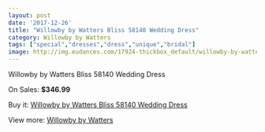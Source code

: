 ```yaml
---
layout: post
date: '2017-12-26'
title: "Willowby by Watters Bliss 58140 Wedding Dress"
category: Willowby by Watters
tags: ["special","dresses","dress","unique","bridal"]
image: http://img.eudances.com/17924-thickbox_default/willowby-by-watters-bliss-58140-wedding-dress.jpg
---
```

Willowby by Watters Bliss 58140 Wedding Dress

On Sales: **$346.99**
<a href="https://www.eudances.com/en/willowby-by-watters/5206-willowby-by-watters-bliss-58140-wedding-dress.html"><amp-img layout="responsive" width="600" height="600" src="//img.eudances.com/17924-thickbox_default/willowby-by-watters-bliss-58140-wedding-dress.jpg" alt="Willowby by Watters Bliss 58140 Wedding Dress 0" /></a>
<a href="https://www.eudances.com/en/willowby-by-watters/5206-willowby-by-watters-bliss-58140-wedding-dress.html"><amp-img layout="responsive" width="600" height="600" src="//img.eudances.com/17926-thickbox_default/willowby-by-watters-bliss-58140-wedding-dress.jpg" alt="Willowby by Watters Bliss 58140 Wedding Dress 1" /></a>
<a href="https://www.eudances.com/en/willowby-by-watters/5206-willowby-by-watters-bliss-58140-wedding-dress.html"><amp-img layout="responsive" width="600" height="600" src="//img.eudances.com/17925-thickbox_default/willowby-by-watters-bliss-58140-wedding-dress.jpg" alt="Willowby by Watters Bliss 58140 Wedding Dress 2" /></a>

Buy it: [Willowby by Watters Bliss 58140 Wedding Dress](https://www.eudances.com/en/willowby-by-watters/5206-willowby-by-watters-bliss-58140-wedding-dress.html "Willowby by Watters Bliss 58140 Wedding Dress")

View more: [Willowby by Watters](https://www.eudances.com/en/48-willowby-by-watters "Willowby by Watters")